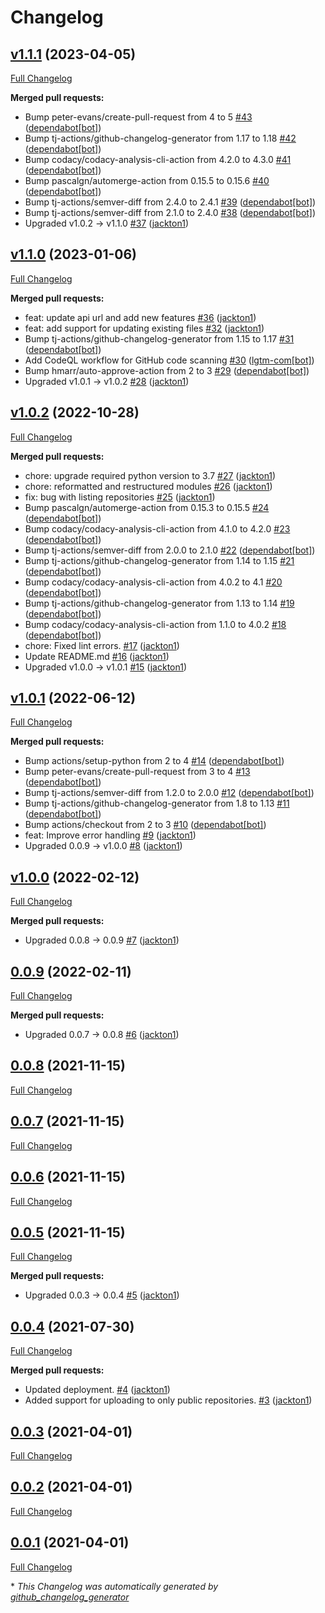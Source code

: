 # Changelog

## [v1.1.1](https://github.com/tj-python/github-deploy/tree/v1.1.1) (2023-04-05)

[Full Changelog](https://github.com/tj-python/github-deploy/compare/v1.1.0...v1.1.1)

**Merged pull requests:**

- Bump peter-evans/create-pull-request from 4 to 5 [\#43](https://github.com/tj-python/github-deploy/pull/43) ([dependabot[bot]](https://github.com/apps/dependabot))
- Bump tj-actions/github-changelog-generator from 1.17 to 1.18 [\#42](https://github.com/tj-python/github-deploy/pull/42) ([dependabot[bot]](https://github.com/apps/dependabot))
- Bump codacy/codacy-analysis-cli-action from 4.2.0 to 4.3.0 [\#41](https://github.com/tj-python/github-deploy/pull/41) ([dependabot[bot]](https://github.com/apps/dependabot))
- Bump pascalgn/automerge-action from 0.15.5 to 0.15.6 [\#40](https://github.com/tj-python/github-deploy/pull/40) ([dependabot[bot]](https://github.com/apps/dependabot))
- Bump tj-actions/semver-diff from 2.4.0 to 2.4.1 [\#39](https://github.com/tj-python/github-deploy/pull/39) ([dependabot[bot]](https://github.com/apps/dependabot))
- Bump tj-actions/semver-diff from 2.1.0 to 2.4.0 [\#38](https://github.com/tj-python/github-deploy/pull/38) ([dependabot[bot]](https://github.com/apps/dependabot))
- Upgraded v1.0.2 → v1.1.0 [\#37](https://github.com/tj-python/github-deploy/pull/37) ([jackton1](https://github.com/jackton1))

## [v1.1.0](https://github.com/tj-python/github-deploy/tree/v1.1.0) (2023-01-06)

[Full Changelog](https://github.com/tj-python/github-deploy/compare/v1.0.2...v1.1.0)

**Merged pull requests:**

- feat: update api url and add new features [\#36](https://github.com/tj-python/github-deploy/pull/36) ([jackton1](https://github.com/jackton1))
- feat: add support for updating existing files [\#32](https://github.com/tj-python/github-deploy/pull/32) ([jackton1](https://github.com/jackton1))
- Bump tj-actions/github-changelog-generator from 1.15 to 1.17 [\#31](https://github.com/tj-python/github-deploy/pull/31) ([dependabot[bot]](https://github.com/apps/dependabot))
- Add CodeQL workflow for GitHub code scanning [\#30](https://github.com/tj-python/github-deploy/pull/30) ([lgtm-com[bot]](https://github.com/apps/lgtm-com))
- Bump hmarr/auto-approve-action from 2 to 3 [\#29](https://github.com/tj-python/github-deploy/pull/29) ([dependabot[bot]](https://github.com/apps/dependabot))
- Upgraded v1.0.1 → v1.0.2 [\#28](https://github.com/tj-python/github-deploy/pull/28) ([jackton1](https://github.com/jackton1))

## [v1.0.2](https://github.com/tj-python/github-deploy/tree/v1.0.2) (2022-10-28)

[Full Changelog](https://github.com/tj-python/github-deploy/compare/v1.0.1...v1.0.2)

**Merged pull requests:**

- chore: upgrade required python version to 3.7 [\#27](https://github.com/tj-python/github-deploy/pull/27) ([jackton1](https://github.com/jackton1))
- chore: reformatted and restructured modules [\#26](https://github.com/tj-python/github-deploy/pull/26) ([jackton1](https://github.com/jackton1))
- fix: bug with listing repositories [\#25](https://github.com/tj-python/github-deploy/pull/25) ([jackton1](https://github.com/jackton1))
- Bump pascalgn/automerge-action from 0.15.3 to 0.15.5 [\#24](https://github.com/tj-python/github-deploy/pull/24) ([dependabot[bot]](https://github.com/apps/dependabot))
- Bump codacy/codacy-analysis-cli-action from 4.1.0 to 4.2.0 [\#23](https://github.com/tj-python/github-deploy/pull/23) ([dependabot[bot]](https://github.com/apps/dependabot))
- Bump tj-actions/semver-diff from 2.0.0 to 2.1.0 [\#22](https://github.com/tj-python/github-deploy/pull/22) ([dependabot[bot]](https://github.com/apps/dependabot))
- Bump tj-actions/github-changelog-generator from 1.14 to 1.15 [\#21](https://github.com/tj-python/github-deploy/pull/21) ([dependabot[bot]](https://github.com/apps/dependabot))
- Bump codacy/codacy-analysis-cli-action from 4.0.2 to 4.1 [\#20](https://github.com/tj-python/github-deploy/pull/20) ([dependabot[bot]](https://github.com/apps/dependabot))
- Bump tj-actions/github-changelog-generator from 1.13 to 1.14 [\#19](https://github.com/tj-python/github-deploy/pull/19) ([dependabot[bot]](https://github.com/apps/dependabot))
- Bump codacy/codacy-analysis-cli-action from 1.1.0 to 4.0.2 [\#18](https://github.com/tj-python/github-deploy/pull/18) ([dependabot[bot]](https://github.com/apps/dependabot))
- chore: Fixed lint errors. [\#17](https://github.com/tj-python/github-deploy/pull/17) ([jackton1](https://github.com/jackton1))
- Update README.md [\#16](https://github.com/tj-python/github-deploy/pull/16) ([jackton1](https://github.com/jackton1))
- Upgraded v1.0.0 → v1.0.1 [\#15](https://github.com/tj-python/github-deploy/pull/15) ([jackton1](https://github.com/jackton1))

## [v1.0.1](https://github.com/tj-python/github-deploy/tree/v1.0.1) (2022-06-12)

[Full Changelog](https://github.com/tj-python/github-deploy/compare/v1.0.0...v1.0.1)

**Merged pull requests:**

- Bump actions/setup-python from 2 to 4 [\#14](https://github.com/tj-python/github-deploy/pull/14) ([dependabot[bot]](https://github.com/apps/dependabot))
- Bump peter-evans/create-pull-request from 3 to 4 [\#13](https://github.com/tj-python/github-deploy/pull/13) ([dependabot[bot]](https://github.com/apps/dependabot))
- Bump tj-actions/semver-diff from 1.2.0 to 2.0.0 [\#12](https://github.com/tj-python/github-deploy/pull/12) ([dependabot[bot]](https://github.com/apps/dependabot))
- Bump tj-actions/github-changelog-generator from 1.8 to 1.13 [\#11](https://github.com/tj-python/github-deploy/pull/11) ([dependabot[bot]](https://github.com/apps/dependabot))
- Bump actions/checkout from 2 to 3 [\#10](https://github.com/tj-python/github-deploy/pull/10) ([dependabot[bot]](https://github.com/apps/dependabot))
- feat: Improve error handling [\#9](https://github.com/tj-python/github-deploy/pull/9) ([jackton1](https://github.com/jackton1))
- Upgraded 0.0.9 → v1.0.0 [\#8](https://github.com/tj-python/github-deploy/pull/8) ([jackton1](https://github.com/jackton1))

## [v1.0.0](https://github.com/tj-python/github-deploy/tree/v1.0.0) (2022-02-12)

[Full Changelog](https://github.com/tj-python/github-deploy/compare/0.0.9...v1.0.0)

**Merged pull requests:**

- Upgraded 0.0.8 → 0.0.9 [\#7](https://github.com/tj-python/github-deploy/pull/7) ([jackton1](https://github.com/jackton1))

## [0.0.9](https://github.com/tj-python/github-deploy/tree/0.0.9) (2022-02-11)

[Full Changelog](https://github.com/tj-python/github-deploy/compare/0.0.8...0.0.9)

**Merged pull requests:**

- Upgraded 0.0.7 → 0.0.8 [\#6](https://github.com/tj-python/github-deploy/pull/6) ([jackton1](https://github.com/jackton1))

## [0.0.8](https://github.com/tj-python/github-deploy/tree/0.0.8) (2021-11-15)

[Full Changelog](https://github.com/tj-python/github-deploy/compare/0.0.7...0.0.8)

## [0.0.7](https://github.com/tj-python/github-deploy/tree/0.0.7) (2021-11-15)

[Full Changelog](https://github.com/tj-python/github-deploy/compare/0.0.6...0.0.7)

## [0.0.6](https://github.com/tj-python/github-deploy/tree/0.0.6) (2021-11-15)

[Full Changelog](https://github.com/tj-python/github-deploy/compare/0.0.5...0.0.6)

## [0.0.5](https://github.com/tj-python/github-deploy/tree/0.0.5) (2021-11-15)

[Full Changelog](https://github.com/tj-python/github-deploy/compare/0.0.4...0.0.5)

**Merged pull requests:**

- Upgraded 0.0.3 → 0.0.4 [\#5](https://github.com/tj-python/github-deploy/pull/5) ([jackton1](https://github.com/jackton1))

## [0.0.4](https://github.com/tj-python/github-deploy/tree/0.0.4) (2021-07-30)

[Full Changelog](https://github.com/tj-python/github-deploy/compare/0.0.3...0.0.4)

**Merged pull requests:**

- Updated deployment. [\#4](https://github.com/tj-python/github-deploy/pull/4) ([jackton1](https://github.com/jackton1))
- Added support for uploading to only public repositories. [\#3](https://github.com/tj-python/github-deploy/pull/3) ([jackton1](https://github.com/jackton1))

## [0.0.3](https://github.com/tj-python/github-deploy/tree/0.0.3) (2021-04-01)

[Full Changelog](https://github.com/tj-python/github-deploy/compare/0.0.2...0.0.3)

## [0.0.2](https://github.com/tj-python/github-deploy/tree/0.0.2) (2021-04-01)

[Full Changelog](https://github.com/tj-python/github-deploy/compare/0.0.1...0.0.2)

## [0.0.1](https://github.com/tj-python/github-deploy/tree/0.0.1) (2021-04-01)

[Full Changelog](https://github.com/tj-python/github-deploy/compare/2451dcb7fe3a2f51fae36bc373fa37033d72f889...0.0.1)



\* *This Changelog was automatically generated by [github_changelog_generator](https://github.com/github-changelog-generator/github-changelog-generator)*
